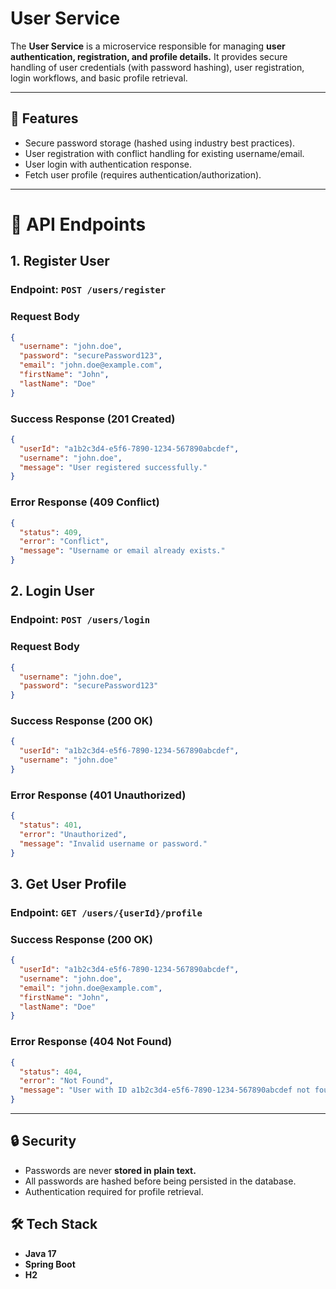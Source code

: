 # User Service
The **User Service** is a microservice responsible for managing **user authentication, registration, and profile details.** 
It provides secure handling of user credentials (with password hashing), user registration, login workflows, and basic profile retrieval.

---

## 🚀 Features
- Secure password storage (hashed using industry best practices).
- User registration with conflict handling for existing username/email.
- User login with authentication response.
- Fetch user profile (requires authentication/authorization).
---
# 📌 API Endpoints
## 1. Register User
### Endpoint: `POST /users/register`  
### Request Body
```json
{
  "username": "john.doe",
  "password": "securePassword123",
  "email": "john.doe@example.com",
  "firstName": "John",
  "lastName": "Doe"
}
```
### Success Response (201 Created)
```json
{
  "userId": "a1b2c3d4-e5f6-7890-1234-567890abcdef",
  "username": "john.doe",
  "message": "User registered successfully."
}
```
### Error Response (409 Conflict)
```json
{
  "status": 409,
  "error": "Conflict",
  "message": "Username or email already exists."
}
```
## 2. Login User
### Endpoint: `POST /users/login`
### Request Body
```json
{
  "username": "john.doe",
  "password": "securePassword123"
}
```
### Success Response (200 OK)
```json
{
  "userId": "a1b2c3d4-e5f6-7890-1234-567890abcdef",
  "username": "john.doe"
}
```
### Error Response (401 Unauthorized)
```json
{
  "status": 401,
  "error": "Unauthorized",
  "message": "Invalid username or password."
}
```
## 3. Get User Profile
### Endpoint: `GET /users/{userId}/profile`
### Success Response (200 OK)
```json
{
  "userId": "a1b2c3d4-e5f6-7890-1234-567890abcdef",
  "username": "john.doe",
  "email": "john.doe@example.com",
  "firstName": "John",
  "lastName": "Doe"
}
```
### Error Response (404 Not Found)
```json
{
  "status": 404,
  "error": "Not Found",
  "message": "User with ID a1b2c3d4-e5f6-7890-1234-567890abcdef not found."
}
```
---
## 🔒 Security
- Passwords are never **stored in plain text.**
- All passwords are hashed before being persisted in the database.
- Authentication required for profile retrieval.
## 🛠️ Tech Stack
- **Java 17**
- **Spring Boot** 
- **H2**





